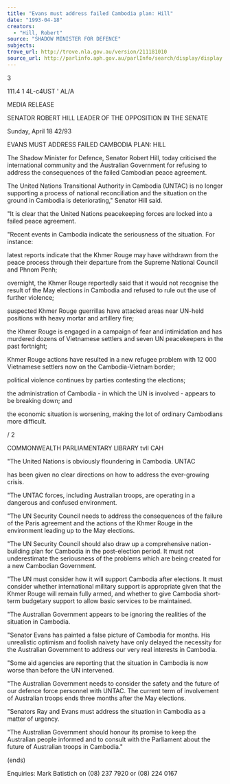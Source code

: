 ```yaml
---
title: "Evans must address failed Cambodia plan: Hill"
date: "1993-04-18"
creators:
  - "Hill, Robert"
source: "SHADOW MINISTER FOR DEFENCE"
subjects:
trove_url: http://trove.nla.gov.au/version/211181010
source_url: http://parlinfo.aph.gov.au/parlInfo/search/display/display.w3p;query=Id%3A%22media/pressrel/1801752%22
---
```


 3

 111.4 1 4L-c4UST ' AL/A

 MEDIA RELEASE 

 SENATOR ROBERT HILL LEADER OF THE OPPOSITION IN THE SENATE

 Sunday, April 18 42/93

 EVANS MUST ADDRESS FAILED CAMBODIA PLAN: HILL

 The Shadow Minister for Defence, Senator Robert Hill, today criticised the international community and the Australian Government for refusing to address the consequences of the failed Cambodian peace agreement.

 The United Nations Transitional Authority in Cambodia (UNTAC) is no longer supporting a process of national reconciliation and the situation on the ground in Cambodia is deteriorating," Senator Hill said.

 "It is clear that the United Nations peacekeeping forces are locked into a failed peace agreement.

 "Recent events in Cambodia indicate the seriousness of the situation. For instance:

 latest reports indicate that the Khmer Rouge may have withdrawn from the peace process through their departure from the Supreme National Council and Phnom Penh;

 overnight, the Khmer Rouge reportedly said that it would not recognise the result of the May elections in Cambodia and refused to rule out the use of further violence;

 suspected Khmer Rouge guerrillas have attacked areas near UN-held positions with heavy mortar and artillery fire;

 the Khmer Rouge is engaged in a campaign of fear and intimidation and has murdered dozens of Vietnamese settlers and seven UN peacekeepers in the past fortnight;

 Khmer Rouge actions have resulted in a new refugee problem with 12 000 Vietnamese settlers now on the Cambodia-Vietnam border;

 political violence continues by parties contesting the elections;

 the administration of Cambodia - in which the UN is involved - appears to be breaking down; and

 the economic situation is worsening, making the lot of ordinary Cambodians more difficult.

 / 2

 COMMONWEALTH PARLIAMENTARY LIBRARY tvlI CAH

 "The United Nations is obviously floundering in Cambodia. UNTAC

 has been given no clear directions on how to address the ever-growing crisis.

 "The UNTAC forces, including Australian troops, are operating in a dangerous and confused environment.

 "The UN Security Council needs to address the consequences of the failure of the Paris agreement and the actions of the Khmer Rouge in the environment leading up to the May elections.

 "The UN Security Council should also draw up a comprehensive nation-building plan for Cambodia in the post-election period. It must not underestimate the seriousness of the problems which are being created for a new Cambodian Government.

 "The UN must consider how it will support Cambodia after elections. It must consider whether international military support is appropriate given that the Khmer Rouge will remain fully armed, and whether to give Cambodia short-term budgetary support to allow basic services to be maintained.

 "The Australian Government appears to be ignoring the realities of the situation in Cambodia.

 "Senator Evans has painted a false picture of Cambodia for months. His unrealistic optimism and foolish naivety have only delayed the necessity for the Australian Government to address our very real interests in Cambodia.

 "Some aid agencies are reporting that the situation in Cambodia is now worse than before the UN intervened.

 "The Australian Government needs to consider the safety and the future of our defence force personnel with UNTAC. The current term of involvement of Australian troops ends three months after the May elections.

 "Senators Ray and Evans must address the situation in Cambodia as a matter of urgency.

 "The Australian Government should honour its promise to keep the Australian people informed and to consult with the Parliament about the future of Australian troops in Cambodia."

 (ends)

 Enquiries: Mark Batistich on (08) 237 7920 or (08) 224 0167

